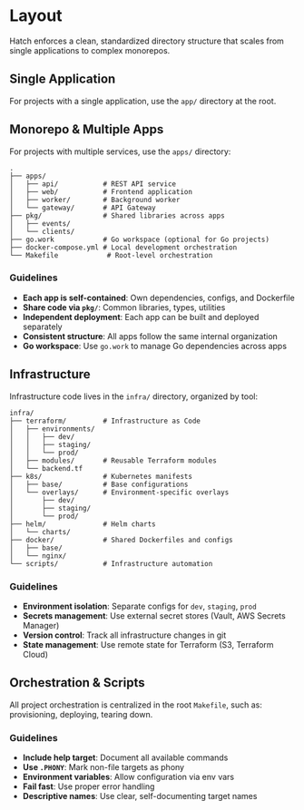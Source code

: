 # Layout

Hatch enforces a clean, standardized directory structure that scales from single applications to complex monorepos.

## Single Application

For projects with a single application, use the `app/` directory at the root.

## Monorepo & Multiple Apps

For projects with multiple services, use the `apps/` directory:

```
.
├── apps/
│   ├── api/           # REST API service
│   ├── web/           # Frontend application
│   ├── worker/        # Background worker
│   └── gateway/       # API Gateway
├── pkg/               # Shared libraries across apps
│   ├── events/
│   └── clients/
├── go.work            # Go workspace (optional for Go projects)
├── docker-compose.yml # Local development orchestration
└── Makefile            # Root-level orchestration
```

### Guidelines

- **Each app is self-contained**: Own dependencies, configs, and Dockerfile
- **Share code via `pkg/`**: Common libraries, types, utilities
- **Independent deployment**: Each app can be built and deployed separately
- **Consistent structure**: All apps follow the same internal organization
- **Go workspace**: Use `go.work` to manage Go dependencies across apps

## Infrastructure

Infrastructure code lives in the `infra/` directory, organized by tool:

```
infra/
├── terraform/         # Infrastructure as Code
│   ├── environments/
│   │   ├── dev/
│   │   ├── staging/
│   │   └── prod/
│   ├── modules/       # Reusable Terraform modules
│   └── backend.tf
├── k8s/               # Kubernetes manifests
│   ├── base/          # Base configurations
│   └── overlays/      # Environment-specific overlays
│       ├── dev/
│       ├── staging/
│       └── prod/
├── helm/              # Helm charts
│   └── charts/
├── docker/            # Shared Dockerfiles and configs
│   ├── base/
│   └── nginx/
└── scripts/           # Infrastructure automation
```

### Guidelines

- **Environment isolation**: Separate configs for `dev`, `staging`, `prod`
- **Secrets management**: Use external secret stores (Vault, AWS Secrets Manager)
- **Version control**: Track all infrastructure changes in git
- **State management**: Use remote state for Terraform (S3, Terraform Cloud)

## Orchestration & Scripts

All project orchestration is centralized in the root `Makefile`, such as: provisioning, deploying, tearing down.

### Guidelines

- **Include help target**: Document all available commands
- **Use `.PHONY`**: Mark non-file targets as phony
- **Environment variables**: Allow configuration via env vars
- **Fail fast**: Use proper error handling
- **Descriptive names**: Use clear, self-documenting target names